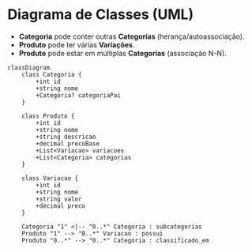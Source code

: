 

# Diagrama de Classes (UML)

* **Categoria** pode conter outras **Categorias** (herança/autoassociação).
* **Produto** pode ter várias **Variações**.
* **Produto** pode estar em múltiplas **Categorias** (associação N-N).


```mermaid
classDiagram
    class Categoria {
        +int id
        +string nome
        +Categoria? categoriaPai
    }

    class Produto {
        +int id
        +string nome
        +string descricao
        +decimal precoBase
        +List<Variacao> variacoes
        +List<Categoria> categorias
    }

    class Variacao {
        +int id
        +string nome
        +string valor
        +decimal preco
    }

    Categoria "1" <|-- "0..*" Categoria : subcategorias
    Produto "1" --> "0..*" Variacao : possui
    Produto "0..*" --> "0..*" Categoria : classificado_em
```

